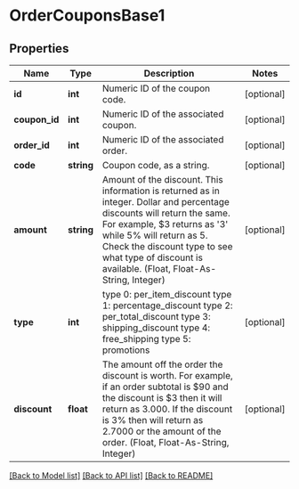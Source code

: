 # OrderCouponsBase1

## Properties
Name | Type | Description | Notes
------------ | ------------- | ------------- | -------------
**id** | **int** | Numeric ID of the coupon code. | [optional] 
**coupon_id** | **int** | Numeric ID of the associated coupon. | [optional] 
**order_id** | **int** | Numeric ID of the associated order. | [optional] 
**code** | **string** | Coupon code, as a string. | [optional] 
**amount** | **string** | Amount of the discount. This information is returned as in integer. Dollar and percentage discounts will return the same. For example, $3 returns as &#x27;3&#x27; while 5% will return as 5. Check the discount type to see what type of discount is available. (Float, Float-As-String, Integer) | [optional] 
**type** | **int** | type 0: per_item_discount type 1: percentage_discount type 2: per_total_discount type 3: shipping_discount type 4: free_shipping type 5: promotions | [optional] 
**discount** | **float** | The amount off the order the discount is worth. For example, if an order subtotal is $90 and the discount is $3 then it will return as 3.000. If the discount is 3% then will return as 2.7000 or the amount of the order.  (Float, Float-As-String, Integer) | [optional] 

[[Back to Model list]](../../README.md#documentation-for-models) [[Back to API list]](../../README.md#documentation-for-api-endpoints) [[Back to README]](../../README.md)

